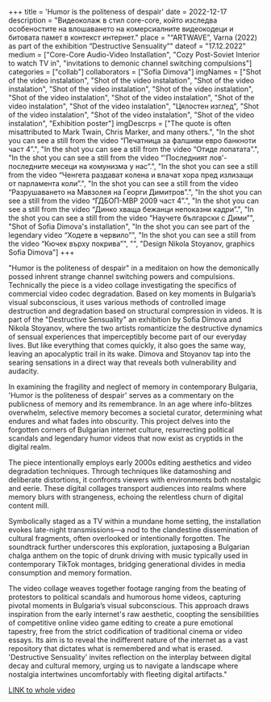 +++
title = 'Humor is the politeness of despair'
date = 2022-12-17
description = "Видеоколаж в стил core-core, който изследва особеностите на влошаването на комерсиалните видеокодеци и битовата памет в контекст интернет."
place = "“ARTWAVE”, Varna (2022) as part of the exhibition “Destructive Sensuality”"
dateof = "17.12.2022"
medium = ["Core-Core Audio-Video Installation", "Cozy Post-Soviet Interior to watch TV in", "invitations to demonic channel switching compulsions"]
categories = ["collab"]
collaborators = ["Sofia Dimova"]
imgNames = ["Shot of the video instalation", "Shot of the video instalation", "Shot of the video instalation", "Shot of the video instalation", "Shot of the video instalation", "Shot of the video instalation", "Shot of the video instalation", "Shot of the video instalation", "Shot of the video instalation", "Цялостен изглед", "Shot of the video instalation", "Shot of the video instalation", "Shot of the video instalation", "Exhibition poster"]
imgDescrps = ["The quote is often misattributed to Mark Twain, Chris Marker, and many others.", "In the shot you can see a still from the video “Печатница за фалшиви евро банкноти част 4”.", "In the shot you can see a still from the video “Отиде лопатата”.", "In the shot you can see a still from the video “'Последният лов'- последните месеци на комунизма у нас”.", "In the shot you can see a still from the video “Ченгета раздават колена и влачат хора пред излизащи от парламента коли”.", "In the shot you can see a still from the video “Разрушаването на Мавзолея на Георги Димитров”.", "In the shot you can see a still from the video “ГДБОП-МВР 2009 част 4”.", "In the shot you can see a still from the video “Динко хваща бежанци непоказни кадри”.", "In the shot you can see a still from the video “Научете български с Дими”", "Shot of Sofia Dimova's installation", "In the shot you can see part  of the legendary video “Ходете в червило”",  "In the shot you can see a still from the video “Кючек върху покрива”", "", "Design Nikola Stoyanov, graphics Sofia Dimova"]
+++

"Humor is the politeness of despair" in a meditaion on how the demonically possed inhrent strange channel switching powers and compulsions. Technically the piece is a video collage investigating the specifics of commercial video codec degradation. Based on key moments in Bulgaria’s visual subconscious, it uses various methods of controlled image destruction and degradation based on structural compression in videos. It is part of the "Destructive Sensuality" an exhibition by Sofia Dimova and Nikola Stoyanov, where the two artists romanticize the destructive dynamics of sensual experiences that imperceptibly become part of our everyday lives. But like everything that comes quickly, it also goes the same way, leaving an apocalyptic trail in its wake. Dimova and Stoyanov tap into the searing sensations in a direct way that reveals both vulnerability and audacity.

In examining the fragility and neglect of memory in contemporary Bulgaria, 'Humor is the politeness of despair' serves as a commentary on the publicness of memory and its remembrance. In an age where info-blitzes overwhelm, selective memory becomes a societal curator, determining what endures and what fades into obscurity. This project delves into the forgotten corners of Bulgarian internet culture, resurrecting political scandals and legendary humor videos that now exist as cryptids in the digital realm.

The piece intentionally employs early 2000s editing aesthetics and video degradation techniques. Through techniques like datamoshing and deliberate distortions, it confronts viewers with environments both nostalgic and eerie. These digital collages transport audiences into realms where memory blurs with strangeness, echoing the relentless churn of digital content mill.

Symbolically staged as a TV within a mundane home setting, the installation evokes late-night transmissions—a nod to the clandestine dissemination of cultural fragments, often overlooked or intentionally forgotten. The soundtrack further underscores this exploration, juxtaposing a Bulgarian chalga anthem on the topic of drunk driving with music typically used in contemporary TikTok montages, bridging generational divides in media consumption and memory formation.

The video collage weaves together footage ranging from the beating of protestors to political scandals and humorous home videos, capturing pivotal moments in Bulgaria’s visual subconscious. This approach draws inspiration from the early internet's raw aesthetic, coopting the sensibilities of competitive online video game editing to create a pure emotional tapestry, free from the strict codification of traditional cinema or video essays. Its aim is to reveal the indifferent nature of the internet as a vast repository that dictates what is remembered and what is erased. 'Destructive Sensuality' invites reflection on the interplay between digital decay and cultural memory, urging us to navigate a landscape where nostalgia intertwines uncomfortably with fleeting digital artifacts."

[LINK to whole video](https://youtu.be/hJ6enZi8O7w)